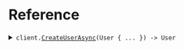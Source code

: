 # Reference
<details><summary><code>client.<a href="/src/SeedPropertyAccess/SeedPropertyAccessClient.cs">CreateUserAsync</a>(User { ... }) -> User</code></summary>
<dl>
<dd>

#### 🔌 Usage

<dl>
<dd>

<dl>
<dd>

```csharp
await client.CreateUserAsync(
    new User
    {
        Id = "id",
        Email = "email",
        Password = "password",
        Profile = new UserProfile
        {
            Name = "name",
            Verification = new UserProfileVerification { Verified = "verified" },
            Ssn = "ssn",
        },
    }
);
```
</dd>
</dl>
</dd>
</dl>

#### ⚙️ Parameters

<dl>
<dd>

<dl>
<dd>

**request:** `User` 
    
</dd>
</dl>
</dd>
</dl>


</dd>
</dl>
</details>
